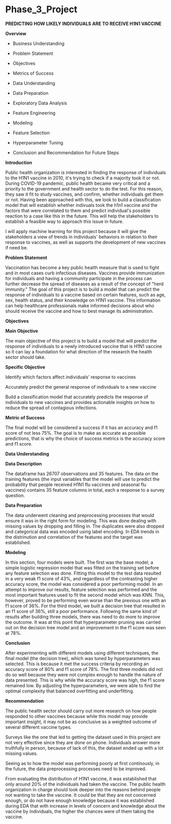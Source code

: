 # Phase_3_Project

**PREDICTING HOW LIKELY  INDIVIDUALS ARE TO RECEIVE H1N1 VACCINE**


**Overview**


* Business Understanding

* Problem Statement

* Objectives

* Metrics of Success

* Data Understanding

* Data Preparation

* Exploratory Data Analysis

* Feature Engineering

* Modeling

* Feature Selection

* Hyperparameter Tuning

* Conclusion and Recommendation for Future Steps

**Introduction**

Public health organization is interested in finding the response of individuals to the H1N1 vaccine in 2010, it's trying to check if a majority took it or not. During COVID-19 pandemic, public health  became very critical and a priority to the government and health sector to do the test. For this reason, they saw it fit to study vaccines, and confirm, whether individuals get them or not. Having been approached with this, we look to build a classification model that will establish whether indivuals took the h1n1 vaccine and the factors that were correlated to them and predict individual's possible reaction to a case like this in the future. This will help the stakeholders to establish a feasible way to approach this issue in future.

I will apply machine learning for this project because it will give the stakeholders a view of trends in individuals' behaviors in relation to their response to vaccines, as well as supports the development of new vaccines if need be.

**Problem Statement**

Vaccination has become a key public health measure that is used to fight and in most cases curb infectious diseases. Vaccines provide immunization for individuals and having a community participate in the process can further decrease the spread of diseases as a result of the concept of "herd immunity."
The goal of this project is to build a model that can predict the response of individuals to a vaccine based on certain features, such as age, sex, health status, and their knowledge on H1N1 vaccine. This information can help healthcare professionals make informed decisions about who should receive the vaccine and how to best manage its administration.

**Objectives**

**Main Objective**

The main objective of this project is to build a model that will predict the response of individuals to a newly introduced vaccine that is H1N1 vaccine so it can lay a foundation for what direction of the research the health sector should take.

**Specific Objective**

Identify which factors affect individuals' response to vaccines

Accurately predict the general response of individuals to a new vaccine

Build a classification model that accurately predicts the response of individuals to new vaccines and provides actionable insights on how to reduce the spread of contagious infections.

**Metric of Success**

The final model will be considered a success if it has an accuracy and f1 score of not less 75%. The goal is to make as accurate as possible predictions, that is why the choice of success metrics is the accuracy score and f1 score.

**Data Understanding**

**Data Description**

The dataframe has 26707 observations and 35 features. The data on the training features (the input variables that the model will use to predict the probability that people received H1N1 flu vaccines and seasonal flu vaccines) contains 35 feature columns in total, each a response to a survey question.

**Data Preparation**


The data underwent cleaning and preprocessing processes that would ensure it was in the right form for modeling. This was done dealing with missing values by dropping and filling in. The duplicates were also dropped and categorical data was encoded using label encoding. In EDA trends in the distrinution and correlation of the features and the target was established.

**Modeling**

In this section, four models were built. The first was the base model; a simple logistic regression model that was fitted on the training set before any feature selection was done. Fitting this model to the test data resulted in a very weak f1 score of 43%, and regardless of the contrasting higher accuracy score, the model was considered a poor performing model. In an attempt to improve our results, feature selection was performed and the most important features used to fit the second model which was KNN. This, however, proved to be performing even worse than the previous one with an f1 score of 36%. For the third model, we built a decision tree that resulted in an f1 score of 36%, still a poor performance. Following the same kind of results after building three models, there was need to do more to improve the outcome. It was at this point that hyperparameter pruning was carried out on the decision tree model and an improvement in the f1 score was seen at 78%.

**Conclusion**

After experimenting with different models using different techniques, the final model (the decision tree), which was tuned by hyperparameters was selected. This is because it met the success criteria by recording an accuracy score of 80% and f1 score of 78%. The first three models did not do so well because they were not complex enough to handle the nature of data presented. This is why while the accuracy score was high, the f1 score remained low. By adjusting the hyperparameters, we were able to find the optimal complexity that balanced overfitting and underfitting. 

**Recommendation**

The public health sector should carry out more research on how people responded to other vaccines because while this model may provide important insight, it may not be as conclusive as a weighted outcome of several different vaccine types.

Surveys like the one that led to getting the dataset used in this project are not very effective since they are done on phone. Individuals answer more truthfully in person, because of lack of this, the dataset ended up with a lot missing values.

Seeing as to how the model was performing poorly at first continously, in the future, the data preprocessing processes need to be improved.

From evaluating the distribution of H1N1 vaccine, it was established that only around 20% of the individuals had taken the vaccine. The public health organization in charge should look deeper into the reasons behind people not wanting to take the vaccine. It could be that they are not concerned enough, or do not have enough knowledge because it was established during EDA that with increase in levels of concern and knowledge about the vaccine by individuals, the higher the chances were of them taking the vaccine.






